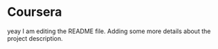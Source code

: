 # Coursera
yeay
I am editing the README file. Adding some more details about the project description.
